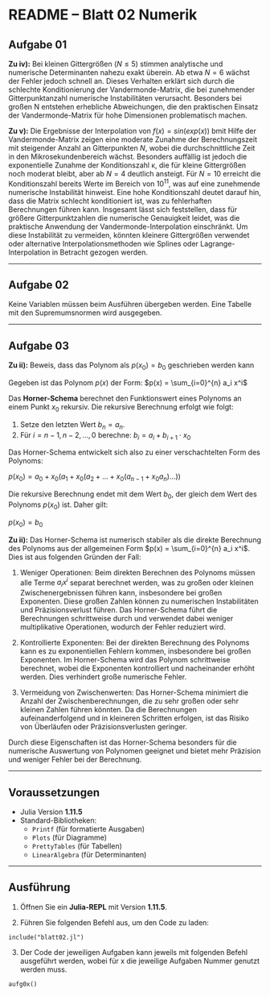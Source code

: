 
# README – Blatt 02 Numerik

## Aufgabe 01

**Zu iv):** Bei kleinen Gittergrößen ($N ≤ 5$) stimmen analytische und numerische Determinanten nahezu exakt überein. Ab etwa $N = 6$ wächst der Fehler jedoch schnell an. Dieses Verhalten erklärt sich durch die schlechte Konditionierung der Vandermonde-Matrix, die bei zunehmender Gitterpunktanzahl numerische Instabilitäten verursacht. Besonders bei großen N entstehen erhebliche Abweichungen, die den praktischen Einsatz der Vandermonde-Matrix für hohe Dimensionen problematisch machen.

**Zu v):** Die Ergebnisse der Interpolation von $f(x)=sin⁡(exp⁡(x))$ bmit Hilfe der Vandermonde-Matrix zeigen eine moderate Zunahme der Berechnungszeit mit steigender Anzahl an Gitterpunkten $N$, wobei die durchschnittliche Zeit in den Mikrosekundenbereich wächst. Besonders auffällig ist jedoch die exponentielle Zunahme der Konditionszahl κ, die für kleine Gittergrößen noch moderat bleibt, aber ab $N=4$ deutlich ansteigt. Für $N=10$ erreicht die Konditionszahl bereits Werte im Bereich von $10^{11}$, was auf eine zunehmende numerische Instabilität hinweist. Eine hohe Konditionszahl deutet darauf hin, dass die Matrix schlecht konditioniert ist, was zu fehlerhaften Berechnungen führen kann. Insgesamt lässt sich feststellen, dass für größere Gitterpunktzahlen die numerische Genauigkeit leidet, was die praktische Anwendung der Vandermonde-Interpolation einschränkt. Um diese Instabilität zu vermeiden, könnten kleinere Gittergrößen verwendet oder alternative Interpolationsmethoden wie Splines oder Lagrange-Interpolation in Betracht gezogen werden.

---

## Aufgabe 02

Keine Variablen müssen beim Ausführen übergeben werden. Eine Tabelle mit den Supremumsnormen wird ausgegeben.

---

## Aufgabe 03

**Zu ii):** Beweis, dass das Polynom als $p(x_0) = b_0$ geschrieben werden kann

Gegeben ist das Polynom $p(x)$ der Form: $p(x) = \sum_{i=0}^{n} a_i x^i$

Das **Horner-Schema** berechnet den Funktionswert eines Polynoms an einem Punkt $x_0$ rekursiv. Die rekursive Berechnung erfolgt wie folgt:

1. Setze den letzten Wert $b_n = a_n$.
2. Für $i = n-1, n-2, \dots, 0$ berechne: $b_i = a_i + b_{i+1} \cdot x_0$

Das Horner-Schema entwickelt sich also zu einer verschachtelten Form des Polynoms:

$p(x_0) = a_0 + x_0 \left( a_1 + x_0 \left( a_2 + \dots + x_0 \left( a_{n-1} + x_0 a_n \right) \dots \right) \right)$

Die rekursive Berechnung endet mit dem Wert $b_0$, der gleich dem Wert des Polynoms $p(x_0)$ ist. Daher gilt:

$p(x_0) = b_0$

**Zu ii):** Das Horner-Schema ist numerisch stabiler als die direkte Berechnung des Polynoms aus der allgemeinen Form $p(x) = \sum_{i=0}^{n} a_i x^i$. Dies ist aus folgenden Gründen der Fall:

1. Weniger Operationen: Beim direkten Berechnen des Polynoms müssen alle Terme $a_i x^i$ separat berechnet werden, was zu großen oder kleinen Zwischenergebnissen führen kann, insbesondere bei großen Exponenten. Diese großen Zahlen können zu numerischen Instabilitäten und Präzisionsverlust führen. Das Horner-Schema führt die Berechnungen schrittweise durch und verwendet dabei weniger multiplikative Operationen, wodurch der Fehler reduziert wird.

2. Kontrollierte Exponenten: Bei der direkten Berechnung des Polynoms kann es zu exponentiellen Fehlern kommen, insbesondere bei großen Exponenten. Im Horner-Schema wird das Polynom schrittweise berechnet, wobei die Exponenten kontrolliert und nacheinander erhöht werden. Dies verhindert große numerische Fehler.

3. Vermeidung von Zwischenwerten: Das Horner-Schema minimiert die Anzahl der Zwischenberechnungen, die zu sehr großen oder sehr kleinen Zahlen führen könnten. Da die Berechnungen aufeinanderfolgend und in kleineren Schritten erfolgen, ist das Risiko von Überläufen oder Präzisionsverlusten geringer.

Durch diese Eigenschaften ist das Horner-Schema besonders für die numerische Auswertung von Polynomen geeignet und bietet mehr Präzision und weniger Fehler bei der Berechnung.

---

## Voraussetzungen

- Julia Version **1.11.5**
- Standard-Bibliotheken:
  - `Printf` (für formatierte Ausgaben)
  - `Plots` (für Diagramme)
  - `PrettyTables` (für Tabellen)
  - `LinearAlgebra` (für Determinanten)

---

## Ausführung

1. Öffnen Sie ein **Julia-REPL** mit Version **1.11.5**.

2. Führen Sie folgenden Befehl aus, um den Code zu laden:

```
include("blatt02.jl")
```
3. Der Code der jeweiligen Aufgaben kann jeweils mit folgenden Befehl ausgeführt werden, wobei für x die jeweilige Aufgaben Nummer genutzt werden muss.
```
aufg0x()
```